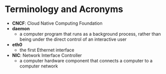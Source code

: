 # Terminology and Acronyms

* **CNCF**: Cloud Native Computing Foundation
* **daemon**
  * a computer program that runs as a background process, rather than being under the direct control of an interactive user
* **eth0**
  * the first Ethernet interface
* **NIC**: Network Interface Controller
  * a computer hardware component that connects a computer to a computer network

